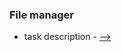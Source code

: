 ### File manager

- task description - [-->](https://github.com/AlreadyBored/nodejs-assignments/blob/main/assignments/file-manager/assignment.md)
